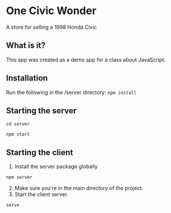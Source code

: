 # One Civic Wonder

A store for selling a 1998 Honda Civic

## What is it?

This app was created as a demo app for a class about JavaScript.

## Installation

Run the following in the /server directory:
`npm install`

## Starting the server

`cd server`

`npm start`

## Starting the client

1. Install the server package globally

`npm server`

2. Make sure you're in the main directory of the project.
3. Start the client server.

`serve`
